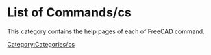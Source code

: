 # List of Commands/cs

This category contains the help pages of each of FreeCAD command.

[Category:Categories/cs](Category:Categories/cs.md)
